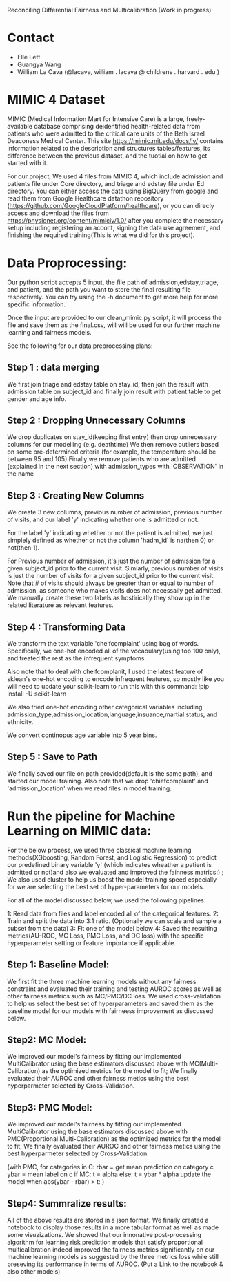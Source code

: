 Reconciling Differential Fairness and Multicalibration 
(Work in progress)

# Contact

- Elle Lett 
- Guangya Wang 
- William La Cava (@lacava, william . lacava @ childrens . harvard . edu ) 



# MIMIC 4 Dataset

MIMIC (Medical Information Mart for Intensive Care) is a large, freely-available database comprising deidentified health-related data from patients who were admitted to the critical care units of the Beth Israel Deaconess Medical Center. This site https://mimic.mit.edu/docs/iv/ contains information related to the description and structures tables/features, its difference between the previous dataset, and the tuotial on how to get started with it.

For our project, We used 4 files from MIMIC 4, which include admission and patients file under Core directory, and triage and edstay file under Ed directory. You can either access the data using BigQuery from google and read them from Google Healthcare datathon repository (https://github.com/GoogleCloudPlatform/healthcare), or you can direcly access and download the files from https://physionet.org/content/mimiciv/1.0/ after you complete the necessary setup including registering an accont, signing the data use agreement, and finishing the required training(This is what we did for this project).


# Data Proprocessing:

Our python script accepts 5 input, the file path of admission,edstay,triage, and patient, and the path you want to store the final resulting file respectively. You can try using the -h document to get more help for more specific information.

Once the input are provided to our clean_mimic.py script, it will process the file and save them as the final.csv, will will be used for our further machine learning and fairness models.

See the following for our data preprocessing plans:

## Step 1 : data merging

We first join triage and edstay table on stay_id; then join the result with admission table on subject_id and finally join result with patient table to get gender and age info.

## Step 2 : Dropping Unnecessary Columns

We drop duplicates on stay_id(keeping first entry) then drop unnecessary columns for our modelling (e.g. deathtime)
We then remove outliers based on some pre-determined criteria (for example, the temperature should be between 95 and 105)
Finally we remove patients who are admitted (explained in the next section) with admission_types with 'OBSERVATION' in the name

## Step 3 : Creating New Columns
We create 3 new columns, previous number of admission, previous number of visits, and our label 'y' indicating whether one is admitted or not.

For the label 'y' indicating whether or not the patient is admitted, we just simplely defined as whether or not the column 'hadm_id' is na(then 0) or not(then 1).

For Previous number of admission, it's just the number of admission for a given subject_id prior to the current visit. Simiarly, previous number of visits is just  the number of visits for a given subject_id prior to the current visit. Note that # of visits should always be greater than or equal to number of admission, as someone who makes visits does not necessaily get admitted. We manually create these two labels as hostirically they show up in the related literature as relevant features.

## Step 4 : Transforming Data

We transform the text variable 'cheifcomplaint' using bag of words. Specifically, we one-hot encoded all of the vocabulary(using top 100 only), and treated the rest as the infrequent symptoms.

Also note that to deal with cheifcomplanit, I used the latest feature of sklean's one-hot encoding to encode infrequent features, so mostly like you will need to update your scikit-learn to run this with this command: !pip install -U scikit-learn

We also tried one-hot encoding other categorical variables including admission_type,admission_location,language,insuance,martial status,
and ethnicity.

We convert continopus age variable into 5 year bins.

## Step 5 : Save to Path

We finally saved our file on path provided(default is the same path), and started our model training. Also note that we drop 'chiefcomplaint' and 'admission_location' when we read files in model training.

# Run the pipeline for Machine Learning on MIMIC data:

For the below process, we used three classical machine learning methods(XGboosting, Random Forest, and Logistic Regression) to predict our predefined binary variable 'y' (which indicates wheather a patient is admitted or not)and also we evaluated and improved the fainness matrics:) ; We also used cluster to help us boost the model training speed especially for we are selecting the best set of hyper-parameters for our models.

For all of the model discussed below, we used the following pipelines:

1: Read data from files and label encoded all of the categorical features.
2: Train and split the data into 3:1 ratio. (Optionally we can scale and sample a subset from the data)
3: Fit one of the model below
4: Saved the resulting metrics(AU-ROC, MC Loss, PMC Loss, and DC loss) with the specific hyperparameter setting or feature importance if applicable.

## Step 1: Baseline Model:

We first fit the three machine learning models without any fairness constraint and evaluated their training and testing AUROC scores as well as other fairness metrics such as MC/PMC/DC loss. We used cross-validation to help us select the best set of hyperparameters and saved them as the baseline model for our models with fairneess improvement as discussed below.

## Step2: MC Model:

We improved our model's fairness by fitting our implemented MultiCalibrator using the base estimators discussed above with MC(Multi-Calibration) as the optimized metrics for the model to fit; We finally evaluated their AUROC and other fairness metics using the best hyperparmeter selected by Cross-Validation.

## Step3: PMC Model:

We improved our model's fairness by fitting our implemented MultiCalibrator using the base estimators discussed above with PMC(Proportional Multi-Calibration) as the optimized metrics for the model to fit; We finally evaluated their AUROC and other fairness metics using the best hyperparmeter selected by Cross-Validation.

(with PMC, for categories  in C:
rbar = get mean prediction on category c
ybar = mean label on c
if MC:
t = alpha
else:
t = ybar * alpha
update the model when abs(ybar - rbar) > t:
)

## Step4: Summralize results:

All of the above results are stored in a json format. We finally created a notebook to display those results in a more tabular format as well as made some visuzizations. We showed that our innonative post-processing algorithm for learning risk prediction models that satisfy proportional multicalibration indeed improved the fairness metrics significantly on our machine learning models as suggested by the three metrics loss while still preseving its performance in terms of AUROC.
(Put a Link to the notebook & also other models)
